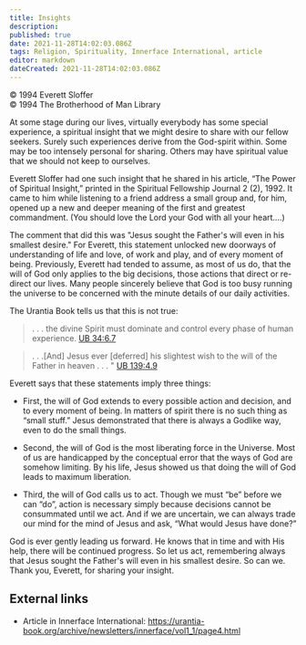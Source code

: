 ```yaml
---
title: Insights
description: 
published: true
date: 2021-11-28T14:02:03.086Z
tags: Religion, Spirituality, Innerface International, article
editor: markdown
dateCreated: 2021-11-28T14:02:03.086Z
---
```


<p class="v-card v-sheet theme--light grey lighten-3 px-2">© 1994 Everett Sloffer<br>© 1994 The Brotherhood of Man Library</p>

At some stage during our lives, virtually everybody has some special experience, a spiritual insight that we might desire to share with our fellow seekers. Surely such experiences derive from the God-spirit within. Some may be too intensely personal for sharing. Others may have spiritual value that we should not keep to ourselves.

Everett Sloffer had one such insight that he shared in his article, “The Power of Spiritual Insight,” printed in the Spiritual Fellowship Journal 2 (2), 1992. It came to him while listening to a friend address a small group and, for him, opened up a new and deeper meaning of the first and greatest commandment. (You should love the Lord your God with all your heart....)

The comment that did this was "Jesus sought the Father's will even in his smallest desire." For Everett, this statement unlocked new doorways of understanding of life and love, of work and play, and of every moment of being. Previously, Everett had tended to assume, as most of us do, that the will of God only applies to the big decisions, those actions that direct or re-direct our lives. Many people sincerely believe that God is too busy running the universe to be concerned with the minute details of our daily activities.

The Urantia Book tells us that this is not true:

> . . . the divine Spirit must dominate and control every phase of human experience. [UB 34:6.7](/en/The_Urantia_Book/34#p6_7)

> . . .[And] Jesus ever [deferred] his slightest wish to the will of the Father in heaven . . . " [UB 139:4.9](/en/The_Urantia_Book/139#p4_9)

Everett says that these statements imply three things:

* First, the will of God extends to every possible action and decision, and to every moment of being. In matters of spirit there is no such thing as “small stuff.” Jesus demonstrated that there is always a Godlike way, even to do the small things.

* Second, the will of God is the most liberating force in the Universe. Most of us are handicapped by the conceptual error that the ways of God are somehow limiting. By his life, Jesus showed us that doing the will of God leads to maximum liberation.

* Third, the will of God calls us to act. Though we must “be” before we can “do”, action is necessary simply because decisions cannot be consummated until we act. And if we are uncertain, we can always trade our mind for the mind of Jesus and ask, “What would Jesus have done?”

God is ever gently leading us forward. He knows that in time and with His help, there will be continued progress. So let us act, remembering always that Jesus sought the Father's will even in his smallest desire. So can we. Thank you, Everett, for sharing your insight.

## External links

* Article in Innerface International: https://urantia-book.org/archive/newsletters/innerface/vol1_1/page4.html